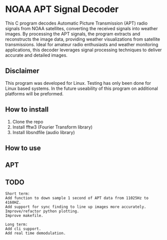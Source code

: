 # NOAA APT Signal Decoder

This C program decodes Automatic Picture Transmission (APT) radio signals from NOAA satellites, converting the received signals into weather images. By processing the APT signals, the program extracts and reconstructs the image data, providing weather visualizations from satellite transmissions. Ideal for amateur radio enthusiasts and weather monitoring applications, this decoder leverages signal processing techniques to deliver accurate and detailed images.

## Disclaimer
This program was developed for Linux. Testing has only been done for Linux based systems. In the future useability of this program on additional platforms will be preformed.

## How to install
1. Clone the repo
2. Install fftw3 (Fourier Transform library)
3. Install libsndfile (audio library)


## How to use
 
## APT

## TODO
    Short term:
    Add function to down sample 1 second of APT data from 11025Hz to 4160HZ.
    Add support for sync finding to line up images more accurately.
    Improve/refactor python plotting.
    Improve makefile.

    Long term:
    Add cli support.
    Add real time demodulation.
